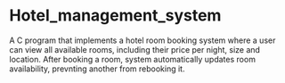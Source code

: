 # Hotel_management_system
A C program that implements a hotel room booking system where a user can view all available rooms, including their price per night, size and location. After booking a room, system automatically updates room availability, prevnting another from rebooking it.
